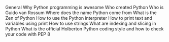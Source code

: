 General
Why Python programming is awesome
Who created Python
Who is Guido van Rossum
Where does the name Python come from
What is the Zen of Python
How to use the Python interpreter
How to print text and variables using print
How to use strings
What are indexing and slicing in Python
What is the official Holberton Python coding style and
how to check your code with PEP 8